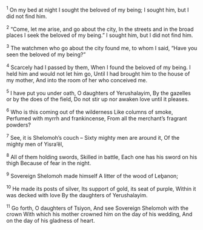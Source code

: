 <sup>1</sup> On my bed at night I sought the beloved of my being; I sought him, but I did not find him.

<sup>2</sup> “Come, let me arise, and go about the city, In the streets and in the broad places I seek the beloved of my being.” I sought him, but I did not find him.

<sup>3</sup> The watchmen who go about the city found me, to whom I said, “Have you seen the beloved of my being?”

<sup>4</sup> Scarcely had I passed by them, When I found the beloved of my being. I held him and would not let him go, Until I had brought him to the house of my mother, And into the room of her who conceived me.

<sup>5</sup> I have put you under oath, O daughters of Yerushalayim, By the gazelles or by the does of the field, Do not stir up nor awaken love until it pleases.

<sup>6</sup> Who is this coming out of the wilderness Like columns of smoke, Perfumed with myrrh and frankincense, From all the merchant’s fragrant powders?

<sup>7</sup> See, it is Shelomoh’s couch – Sixty mighty men are around it, Of the mighty men of Yisra’ĕl,

<sup>8</sup> All of them holding swords, Skilled in battle, Each one has his sword on his thigh Because of fear in the night.

<sup>9</sup> Sovereign Shelomoh made himself A litter of the wood of Leḇanon;

<sup>10</sup> He made its posts of silver, Its support of gold, its seat of purple, Within it was decked with love By the daughters of Yerushalayim.

<sup>11</sup> Go forth, O daughters of Tsiyon, And see Sovereign Shelomoh with the crown With which his mother crowned him on the day of his wedding, And on the day of his gladness of heart.

